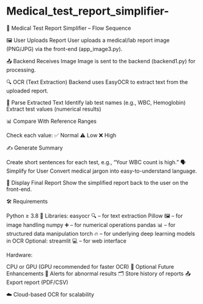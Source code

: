# Medical_test_report_simplifier-

💉 Medical Test Report Simplifier – Flow Sequence

🖼️ User Uploads Report
User uploads a medical/lab report image (PNG/JPG) via the front-end (app_image3.py).

📤 Backend Receives Image
Image is sent to the backend (backend1.py) for processing.

🔍 OCR (Text Extraction)
Backend uses EasyOCR to extract text from the uploaded report.

📝 Parse Extracted Text
Identify lab test names (e.g., WBC, Hemoglobin)
Extract test values (numerical results)

📊 Compare With Reference Ranges

Check each value:
✅ Normal
⚠️ Low
❌ High

✍️ Generate Summary

Create short sentences for each test, e.g., “Your WBC count is high.”
🗣️ Simplify for User
Convert medical jargon into easy-to-understand language.

📄 Display Final Report
Show the simplified report back to the user on the front-end.

🛠️ Requirements

Python ≥ 3.8 🐍
Libraries:
easyocr 🔍 – for text extraction
Pillow 🖼️ – for image handling
numpy ➕ – for numerical operations
pandas 📊 – for structured data manipulation
torch 🔥 – for underlying deep learning models in OCR
Optional: streamlit 💻 – for web interface

Hardware:

CPU or GPU (GPU recommended for faster OCR)
🚀 Optional Future Enhancements
🔔 Alerts for abnormal results
🗂️ Store history of reports
📤 Export report (PDF/CSV)

☁️ Cloud-based OCR for scalability
